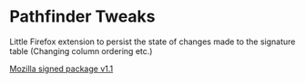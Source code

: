 # Pathfinder Tweaks 
Little Firefox extension to persist the state of changes made to the signature table (Changing column ordering etc.)

[Mozilla signed package v1.1](https://github.com/Eivonz/Pathfinder-Tweaks/raw/refs/heads/main/packages/799c70f8ec124e4eae75-1.1.xpi)
